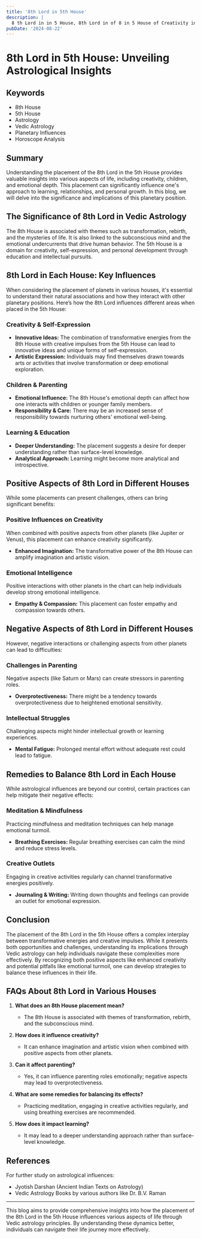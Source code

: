 ```yaml
---
title: '8th Lord in 5th House'
description: |
  8 th Lord in in 5 House, 8th Lord in of 8 in 5 House of Creativity in Vedic astrology
pubDate: '2024-08-22'
---
```


# 8th Lord in 5th House: Unveiling Astrological Insights

## Keywords
- 8th House
- 5th House
- Astrology
- Vedic Astrology
- Planetary Influences
- Horoscope Analysis

## Summary
Understanding the placement of the 8th Lord in the 5th House provides valuable insights into various aspects of life, including creativity, children, and emotional depth. This placement can significantly influence one's approach to learning, relationships, and personal growth. In this blog, we will delve into the significance and implications of this planetary position.

## The Significance of 8th Lord in Vedic Astrology
The 8th House is associated with themes such as transformation, rebirth, and the mysteries of life. It is also linked to the subconscious mind and the emotional undercurrents that drive human behavior. The 5th House is a domain for creativity, self-expression, and personal development through education and intellectual pursuits.

## 8th Lord in Each House: Key Influences
When considering the placement of planets in various houses, it's essential to understand their natural associations and how they interact with other planetary positions. Here’s how the 8th Lord influences different areas when placed in the 5th House:

### **Creativity & Self-Expression**
- **Innovative Ideas:** The combination of transformative energies from the 8th House with creative impulses from the 5th House can lead to innovative ideas and unique forms of self-expression.
- **Artistic Expression:** Individuals may find themselves drawn towards arts or activities that involve transformation or deep emotional exploration.

### **Children & Parenting**
- **Emotional Influence:** The 8th House's emotional depth can affect how one interacts with children or younger family members.
- **Responsibility & Care:** There may be an increased sense of responsibility towards nurturing others' emotional well-being.

### **Learning & Education**
- **Deeper Understanding:** The placement suggests a desire for deeper understanding rather than surface-level knowledge.
- **Analytical Approach:** Learning might become more analytical and introspective.

## Positive Aspects of 8th Lord in Different Houses
While some placements can present challenges, others can bring significant benefits:

### **Positive Influences on Creativity**
When combined with positive aspects from other planets (like Jupiter or Venus), this placement can enhance creativity significantly.
- **Enhanced Imagination:** The transformative power of the 8th House can amplify imagination and artistic vision.

### **Emotional Intelligence**
Positive interactions with other planets in the chart can help individuals develop strong emotional intelligence.
- **Empathy & Compassion:** This placement can foster empathy and compassion towards others.

## Negative Aspects of 8th Lord in Different Houses
However, negative interactions or challenging aspects from other planets can lead to difficulties:

### **Challenges in Parenting**
Negative aspects (like Saturn or Mars) can create stressors in parenting roles.
- **Overprotectiveness:** There might be a tendency towards overprotectiveness due to heightened emotional sensitivity.

### **Intellectual Struggles**
Challenging aspects might hinder intellectual growth or learning experiences.
- **Mental Fatigue:** Prolonged mental effort without adequate rest could lead to fatigue.

## Remedies to Balance 8th Lord in Each House
While astrological influences are beyond our control, certain practices can help mitigate their negative effects:

### **Meditation & Mindfulness**
Practicing mindfulness and meditation techniques can help manage emotional turmoil.
- **Breathing Exercises:** Regular breathing exercises can calm the mind and reduce stress levels.

### **Creative Outlets**
Engaging in creative activities regularly can channel transformative energies positively.
- **Journaling & Writing:** Writing down thoughts and feelings can provide an outlet for emotional expression.

## Conclusion
The placement of the 8th Lord in the 5th House offers a complex interplay between transformative energies and creative impulses. While it presents both opportunities and challenges, understanding its implications through Vedic astrology can help individuals navigate these complexities more effectively. By recognizing both positive aspects like enhanced creativity and potential pitfalls like emotional turmoil, one can develop strategies to balance these influences in their life.

## FAQs About 8th Lord in Various Houses

1. **What does an 8th House placement mean?**
   - The 8th House is associated with themes of transformation, rebirth, and the subconscious mind.

2. **How does it influence creativity?**
   - It can enhance imagination and artistic vision when combined with positive aspects from other planets.

3. **Can it affect parenting?**
   - Yes, it can influence parenting roles emotionally; negative aspects may lead to overprotectiveness.

4. **What are some remedies for balancing its effects?**
   - Practicing meditation, engaging in creative activities regularly, and using breathing exercises are recommended.

5. **How does it impact learning?**
   - It may lead to a deeper understanding approach rather than surface-level knowledge.

## References
For further study on astrological influences:
- Jyotish Darshan (Ancient Indian Texts on Astrology)
- Vedic Astrology Books by various authors like Dr. B.V. Raman

---

This blog aims to provide comprehensive insights into how the placement of the 8th Lord in the 5th House influences various aspects of life through Vedic astrology principles. By understanding these dynamics better, individuals can navigate their life journey more effectively.
